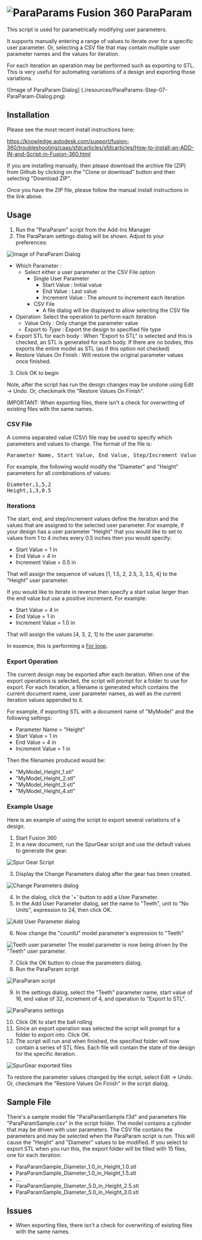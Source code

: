 # ![ParaParams](./resources/ParaParam/32x32@2x.png) Fusion 360 ParaParam

This script is used for parametrically modifying user parameters.

It supports manually entering a range of values to iterate over for a specific user parameter.  Or, selecting a CSV file that may contain multiple user parameter names and the values for iteration.

For each iteration an operation may be performed such as exporting to STL.  This is very useful for automating variations of a design and exporting those variations.

![Image of ParaParam Dialog]
(./resources/ParaParams-Step-07-ParaParam-Dialog.png)

## Installation

Please see the most recent install instructions here:

https://knowledge.autodesk.com/support/fusion-360/troubleshooting/caas/sfdcarticles/sfdcarticles/How-to-install-an-ADD-IN-and-Script-in-Fusion-360.html 

If you are installing manually, then please download the archive file (ZIP) from Github by clicking on the "Clone or download" button and then selecting "Download ZIP".

Once you have the ZIP file, please follow the manual install instructions in the link above.

## Usage

1. Run the "ParaParam" script from the Add-Ins Manager
2. The ParaParam settings dialog will be shown.  Adjust to your preferences:

  ![Image of ParaParam Dialog](./resources/ParaParams-Step-07-ParaParam-Dialog.png)

  - Which Parameter :
    - Select either a user parameter or the CSV File option
      - Single User Parameter
        - Start Value : Initial value
        - End Value : Last value
        - Increment Value : The amount to increment each iteration
      - CSV File
        - A file dialog will be displayed to allow selecting the CSV file
  - Operation: Select the operation to perform each iteration
    - Value Only : Only change the parameter value
    - Export to _Type_ : Export the design to specified file type
  - Export STL for each body : When "Export to STL" is selected and this is checked, an STL is generated for each body.  If there are no bodies, this exports the entire model as STL (as if this option not checked)
  - Restore Values On Finish : Will restore the original parameter values once finished.
3. Click OK to begin

Note, after the script has run the design changes may be undone using Edit -> Undo.  Or, checkmark the "Restore Values On Finish".

IMPORTANT: When exporting files, there isn't a check for overwriting of existing files with the same names.

### CSV File

A comma separated value (CSV) file may be used to specify which parameters and values to change.  The format of the file is:

<pre>Parameter Name, Start Value, End Value, Step/Increment Value</pre>

For example, the following would modify the "Diameter" and "Height" parameters for all combinations of values:

<pre>
Diameter,1,5,2
Height,1,3,0.5
</pre>

### Iterations

The start, end, and step/increment values define the iteration and the values that are assigned to the selected user parameter. For example, if your design has a user parameter "Height" that you would like to set to values from 1 to 4 inches every 0.5 inches then you would specify:

- Start Value = 1 in
- End Value = 4 in
- Increment Value = 0.5 in

That will assign the sequence of values [1, 1.5, 2, 2.5, 3, 3.5, 4] to the "Height" user parameter.

If you would like to iterate in reverse then specify a start value larger than the end value but use a positive increment.  For example:

- Start Value = 4 in
- End Value = 1 in
- Increment Value = 1.0 in

That will assign the values [4, 3, 2, 1] to the user parameter.

In essence, this is performing a [For loop](http://en.wikipedia.org/wiki/For_loop).

### Export Operation

The current design may be exported after each iteration. When one of the export operations is selected, the script will prompt for a folder to use for export.  For each iteration, a filename is generated which contains the current document name, user parameter names, as well as the current iteration values appended to it.

For example, if exporting STL with a document name of "MyModel" and the following settings:

- Parameter Name = "Height"
- Start Value = 1 in
- End Value = 4 in
- Increment Value = 1 in

Then the filenames produced would be:

- "MyModel_Height_1.stl"
- "MyModel_Height_2.stl"
- "MyModel_Height_3.stl"
- "MyModel_Height_4.stl"

### Example Usage

Here is an example of using the script to export several variations of a design.

1. Start Fusion 360
2. In a new document, run the SpurGear script and use the default values to generate the gear.

  ![Spur Gear Script](./resources/ParaParams-Step-01-SpurGear.png)

3. Display the Change Parameters dialog after the gear has been created.

  ![Change Parameters dialog](./resources/ParaParams-Step-02-SpurGear-Params.png)

4. In the dialog, click the '+' button to add a User Parameter.
5. In the Add User Parameter dialog, set the name to "Teeth", unit to "No Units", expression to 24, then click OK.

  ![Add User Parameter dialog](./resources/ParaParams-Step-03-SpurGear-UserParam.png)

6. Now change the "countU" model parameter's expression to "Teeth"

  ![Teeth user parameter](./resources/ParaParams-Step-04-SpurGear-UserParam-Teeth.png)
  The model parameter is now being driven by the "Teeth" user parameter.

7. Click the OK button to close the parameters dialog.
8. Run the ParaParam script

  ![ParaParam script](./resources/ParaParams-Step-06-ParaParam.png)

9. In the settings dialog, select the "Teeth" parameter name, start value of 16, end value of 32, increment of 4, and operation to "Export to STL".

  ![ParaParams settings](./resources/ParaParams-Step-09-SpurGear-Teeth-Settings.png)

10. Click OK to start the ball rolling
11. Since an export operation was selected the script will prompt for a folder to export into.  Click OK.
12. The script will run and when finished, the specified folder will now contain a series of STL files.  Each file will contain the state of the design for the specific iteration.

  ![SpurGear exported files](./resources/ParaParams-Step-10-SpurGear-Teeth-Exports.png)

To restore the parameter values changed by the script, select Edit -> Undo.  Or, checkmark the "Restore Values On Finish" in the script dialog.

## Sample File

There's a sample model file "ParaParamSample.f3d" and parameters file "ParaParamSample.csv" in the script folder.  The model contains a cylinder that may be driven with user parameters.  The CSV file contains the parameters and may be selected when the ParaParam script is run.  This will cause the "Height" and "Diameter" values to be modified. If you select to export STL when you run this, the export folder will be filled with 15 files, one for each iteration:

- ParaParamSample_Diameter_1.0_in_Height_1.0.stl
- ParaParamSample_Diameter_1.0_in_Height_1.5.stl
- ...
- ParaParamSample_Diameter_5.0_in_Height_2.5.stl
- ParaParamSample_Diameter_5.0_in_Height_3.0.stl

## Issues

- When exporting files, there isn't a check for overwriting of existing files with the same names.
